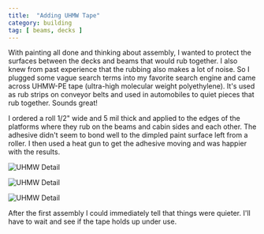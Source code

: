 ```yaml
---
title:  "Adding UHMW Tape"
category: building
tag: [ beams, decks ]
---
```


With painting all done and thinking about assembly, I wanted to protect the surfaces between the decks and beams that would rub together. I also knew from past experience that the rubbing also makes a lot of noise. So I plugged some vague search terms into my favorite search engine and came across UHMW-PE tape (ultra-high molecular weight polyethylene). It's used as rub strips on conveyor belts and used in automobiles to quiet pieces that rub together. Sounds great!

I ordered a roll 1/2" wide and 5 mil thick and applied to the edges of the platforms where they rub on the beams and cabin sides and each other. The adhesive didn't seem to bond well to the dimpled paint surface left from a roller. I then used a heat gun to get the adhesive moving and was happier with the results.

![UHMW Detail](/assets/images/uhmw-1.jpg)

![UHMW Detail](/assets/images/uhmw-2.jpg)

![UHMW Detail](/assets/images/uhmw-3.jpg)

After the first assembly I could immediately tell that things were quieter. I'll have to wait and see if the tape holds up under use.

